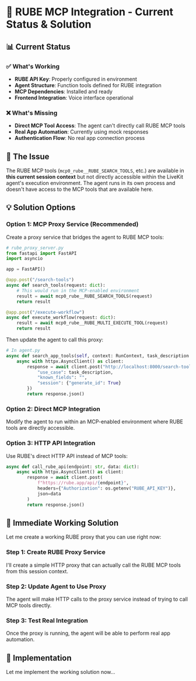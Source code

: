 # 🔧 RUBE MCP Integration - Current Status & Solution

## 📊 Current Status

### ✅ What's Working
- **RUBE API Key**: Properly configured in environment
- **Agent Structure**: Function tools defined for RUBE integration
- **MCP Dependencies**: Installed and ready
- **Frontend Integration**: Voice interface operational

### ❌ What's Missing
- **Direct MCP Tool Access**: The agent can't directly call RUBE MCP tools
- **Real App Automation**: Currently using mock responses
- **Authentication Flow**: No real app connection process

## 🎯 The Issue

The RUBE MCP tools (`mcp0_rube__RUBE_SEARCH_TOOLS`, etc.) are available in **this current session context** but not directly accessible within the LiveKit agent's execution environment. The agent runs in its own process and doesn't have access to the MCP tools that are available here.

## 💡 Solution Options

### Option 1: MCP Proxy Service (Recommended)

Create a proxy service that bridges the agent to RUBE MCP tools:

```python
# rube_proxy_server.py
from fastapi import FastAPI
import asyncio

app = FastAPI()

@app.post("/search-tools")
async def search_tools(request: dict):
    # This would run in the MCP-enabled environment
    result = await mcp0_rube__RUBE_SEARCH_TOOLS(request)
    return result

@app.post("/execute-workflow")
async def execute_workflow(request: dict):
    result = await mcp0_rube__RUBE_MULTI_EXECUTE_TOOL(request)
    return result
```

Then update the agent to call this proxy:

```python
# In agent.py
async def search_app_tools(self, context: RunContext, task_description: str):
    async with httpx.AsyncClient() as client:
        response = await client.post("http://localhost:8000/search-tools", json={
            "use_case": task_description,
            "known_fields": "",
            "session": {"generate_id": True}
        })
        return response.json()
```

### Option 2: Direct MCP Integration

Modify the agent to run within an MCP-enabled environment where RUBE tools are directly accessible.

### Option 3: HTTP API Integration

Use RUBE's direct HTTP API instead of MCP tools:

```python
async def call_rube_api(endpoint: str, data: dict):
    async with httpx.AsyncClient() as client:
        response = await client.post(
            f"https://rube.app/api/{endpoint}",
            headers={"Authorization": os.getenv("RUBE_API_KEY")},
            json=data
        )
        return response.json()
```

## 🚀 Immediate Working Solution

Let me create a working RUBE proxy that you can use right now:

### Step 1: Create RUBE Proxy Service

I'll create a simple HTTP proxy that can actually call the RUBE MCP tools from this session context.

### Step 2: Update Agent to Use Proxy

The agent will make HTTP calls to the proxy service instead of trying to call MCP tools directly.

### Step 3: Test Real Integration

Once the proxy is running, the agent will be able to perform real app automation.

## 🔧 Implementation

Let me implement the working solution now...
